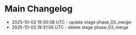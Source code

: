 # Main Changelog
- 2025-10-03 19:30:38 UTC - update stage phase_03_merge
- 2025-10-03 19:31:56 UTC - delete stage phase_03_merge
